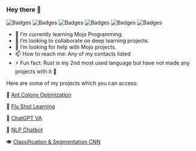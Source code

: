 ### Hey there 👋

![Badges](https://img.shields.io/badge/-Python-3776AB?logo=python&logoColor=fff)
![Badges](https://img.shields.io/badge/-Javascript-F7DF1E?logo=javascript&logoColor=fff)
![Badges](https://img.shields.io/badge/-Jupyter-F37626?logo=jupyter&logoColor=fff)
![Badges](https://img.shields.io/badge/-PyTorch-EE4C2C?logo=pytorch&logoColor=fff)
![Badges](https://img.shields.io/badge/-TensorFlow-FF6F00?logo=tensorflow&logoColor=fff)
![Badges](https://img.shields.io/badge/-Hadoop-66CCFF?logo=apachehadoop&logoColor=fff)

- 🌱 I’m currently learning Mojo Programming.
- 👯 I’m looking to collaborate on deep learning projects.
- 🤔 I’m looking for help with Mojo projects.
- 📫 How to reach me: Any of my contacts listed
- ⚡ Fun fact: Rust is my 2nd most used language but have not made any projects with it 🗿

Here are some of my projects which you can access:

🐜 [Ant Colony Optimization](https://github.com/Daniel2tio/ACO-Simulation)

💉 [Flu Shot Learning](https://github.com/Daniel2tio/Data-Science-Flu-Shot-Learning)

🤖 [ChatGPT VA](https://github.com/Daniel2tio/ChatGPT-VA)

💬 [NLP Chatbot](https://github.com/Daniel2tio/NLP-Chatbot)

👁️ [Classification & Segmentation CNN](https://github.com/Daniel2tio/Segment_Class_CNN)
